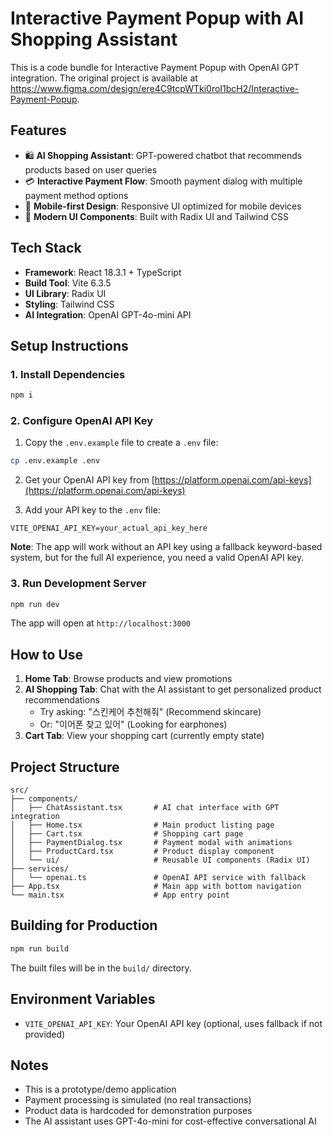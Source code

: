 
# Interactive Payment Popup with AI Shopping Assistant

This is a code bundle for Interactive Payment Popup with OpenAI GPT integration. The original project is available at https://www.figma.com/design/ere4C9tcpWTki0roI1bcH2/Interactive-Payment-Popup.

## Features

- 🛍️ **AI Shopping Assistant**: GPT-powered chatbot that recommends products based on user queries
- 💳 **Interactive Payment Flow**: Smooth payment dialog with multiple payment method options
- 📱 **Mobile-first Design**: Responsive UI optimized for mobile devices
- 🎨 **Modern UI Components**: Built with Radix UI and Tailwind CSS

## Tech Stack

- **Framework**: React 18.3.1 + TypeScript
- **Build Tool**: Vite 6.3.5
- **UI Library**: Radix UI
- **Styling**: Tailwind CSS
- **AI Integration**: OpenAI GPT-4o-mini API

## Setup Instructions

### 1. Install Dependencies

```bash
npm i
```

### 2. Configure OpenAI API Key

1. Copy the `.env.example` file to create a `.env` file:

```bash
cp .env.example .env
```

2. Get your OpenAI API key from [https://platform.openai.com/api-keys](https://platform.openai.com/api-keys)

3. Add your API key to the `.env` file:

```
VITE_OPENAI_API_KEY=your_actual_api_key_here
```

**Note**: The app will work without an API key using a fallback keyword-based system, but for the full AI experience, you need a valid OpenAI API key.

### 3. Run Development Server

```bash
npm run dev
```

The app will open at `http://localhost:3000`

## How to Use

1. **Home Tab**: Browse products and view promotions
2. **AI Shopping Tab**: Chat with the AI assistant to get personalized product recommendations
   - Try asking: "스킨케어 추천해줘" (Recommend skincare)
   - Or: "이어폰 찾고 있어" (Looking for earphones)
3. **Cart Tab**: View your shopping cart (currently empty state)

## Project Structure

```
src/
├── components/
│   ├── ChatAssistant.tsx       # AI chat interface with GPT integration
│   ├── Home.tsx                # Main product listing page
│   ├── Cart.tsx                # Shopping cart page
│   ├── PaymentDialog.tsx       # Payment modal with animations
│   ├── ProductCard.tsx         # Product display component
│   └── ui/                     # Reusable UI components (Radix UI)
├── services/
│   └── openai.ts               # OpenAI API service with fallback
├── App.tsx                     # Main app with bottom navigation
└── main.tsx                    # App entry point
```

## Building for Production

```bash
npm run build
```

The built files will be in the `build/` directory.

## Environment Variables

- `VITE_OPENAI_API_KEY`: Your OpenAI API key (optional, uses fallback if not provided)

## Notes

- This is a prototype/demo application
- Payment processing is simulated (no real transactions)
- Product data is hardcoded for demonstration purposes
- The AI assistant uses GPT-4o-mini for cost-effective conversational AI
